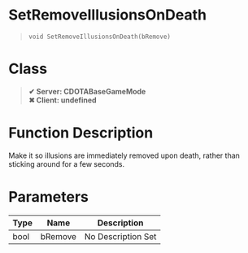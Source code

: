# SetRemoveIllusionsOnDeath
> `void SetRemoveIllusionsOnDeath(bRemove)`
# Class
> __✔ Server: CDOTABaseGameMode__  
> __✖ Client: undefined__  
# Function Description
Make it so illusions are immediately removed upon death, rather than sticking around for a few seconds.
# Parameters
Type|Name|Description
--|--|--
bool|bRemove|No Description Set
